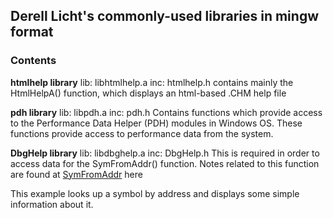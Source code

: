 ## Derell Licht's commonly-used libraries in mingw format

### Contents

**htmlhelp library**
lib: libhtmlhelp.a
inc: htmlhelp.h
contains mainly the HtmlHelpA() function, which displays an html-based .CHM help file

**pdh library**
lib: libpdh.a
inc: pdh.h
Contains functions which provide access to the Performance Data Helper (PDH)
modules in Windows OS.  These functions provide access to performance data from the system.

**DbgHelp library**
lib: libdbghelp.a
inc: DbgHelp.h
This is required in order to access data for the SymFromAddr() function.
Notes related to this function are found at&nbsp;<A HREF="http://www.debuginfo.com/examples/src/SymFromAddr.cpp">SymFromAddr</A>&nbsp;here<br>

This example looks up a symbol by address and displays some simple information about it. 


